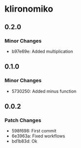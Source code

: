 # klironomiko

## 0.2.0

### Minor Changes

- b97e69e: Added multiplication

## 0.1.0

### Minor Changes

- 5730250: Added minus function

## 0.0.2

### Patch Changes

- 598f698: First commit
- 6e3963a: Fixed workflows
- bd1b83d: Ok
